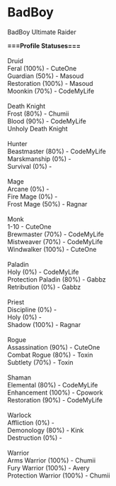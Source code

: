 BadBoy
======

BadBoy Ultimate Raider

<b>===Profile Statuses===</b>
<br>
<br>Druid
<br>Feral (100%) - CuteOne
<br>Guardian (50%) - Masoud
<br>Restoration (100%) - Masoud
<br>Moonkin (70%) - CodeMyLife
<br>
<br>Death Knight
<br>Frost (80%) - Chumii
<br>Blood (90%) - CodeMyLife
<br>Unholy Death Knight
<br>
<br>Hunter
<br>Beastmaster (80%) - CodeMyLife
<br>Marskmanship (0%) -
<br>Survival (0%) -
<br>
<br>Mage
<br>Arcane (0%) -
<br>Fire Mage (0%) -
<br>Frost Mage (50%) - Ragnar
<br>
<br>Monk
<br>1-10 - CuteOne
<br>Brewmaster (70%) - CodeMyLife
<br>Mistweaver (70%) - CodeMyLife
<br>Windwalker (100%) - CuteOne
<br>
<br>Paladin
<br>Holy (0%) - CodeMyLife
<br>Protection Paladin (80%) - Gabbz
<br>Retribution (0%) - Gabbz
<br>
<br>Priest
<br>Discipline (0%) -
<br>Holy (0%) -
<br>Shadow (100%) - Ragnar
<br>
<br>Rogue
<br>Assassination (90%) - CuteOne
<br>Combat Rogue (80%) - Toxin
<br>Subtlety (70%) - Toxin
<br>
<br>Shaman
<br>Elemental (80%) - CodeMyLife
<br>Enhancement (100%) - Cpowork
<br>Restoration (90%) - CodeMyLife
<br>
<br>Warlock
<br>Affliction (0%) -
<br>Demonology (80%) - Kink
<br>Destruction (0%) -
<br>
<br>Warrior
<br>Arms Warrior (100%) - Chumii
<br>Fury Warrior (100%) - Avery
<br>Protection Warrior (100%) - Chumii
